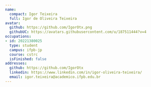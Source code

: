```yaml
---
name:
  compact: Igor Teixeira
  full: Igor de Oliveira Teixeira
avatar:
  github: https://github.com/IgorOtx.png
  githubUC: https://avatars.githubusercontent.com/u/187511444?v=4
occupations:
- id: 20221380025
  type: student
  campus: ifpb-jp
  course: cstrc
  isFinished: false
addresses:
  github: https://github.com/IgorOtx
  linkedin: https://www.linkedin.com/in/igor-oliveira-teixeira/
  email: igor.teixeira@academico.ifpb.edu.br
---
```


